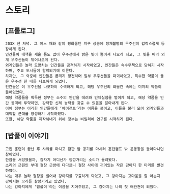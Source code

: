 # 스토리

## [프롤로그]
    203X 년 저녁. 그 여느 때와 같이 평화롭던 지구 상공에 정체불명의 우주선이 갑작스럽게 등장하게 된다.
    인간들이 대책을 세울 틈도 없이 우주선에서 밝은 빛이 뿜어져 나오게 되고, 그 빛을 따라 외계 우주선들이 튀어나오게 된다.
    외계인들은 놀라 도망치는 인간들을 공격하기 시작하였고, 인간들은 속수무책으로 당하기 시작하며, 주요 도시들이 함락되기에 이른다.
    하지만, 그 와중에 인간들은 끝까지 항전하며 일부 우주선들을 파괴하였고, 특수한 약품이 들은 우주선 한 대를 나포하게 되었다.
    인간들은 이 우주선을 나포하여 수색하게 되고, 해당 우주선의 화물칸 속에는 미지의 약품이 들어있었다.
    해당 약품들을 획득한 정부는 소수의 인간을 데려와 인체실험을 벌이게 되고, 해당 약품을 인간 동맥에 투약하면, 강력한 신체 능력을 갖출 수 있음을 알아내게 된다.
    이에 정부는 이러한 인간들에게 ‘에이전트’라는 이름을 붙이고, 이들을 불러 모아 외계인들과 대적할 군대를 양성하기 시작하였다.
    또한, 해당 약품을 제작해내기 위해 정부는 비밀리에 연구를 시작하게 된다.

## [밥풀이 이야기]
    고된 훈련이 끝난 후 샤워를 마치고 잠깐 밤 공기를 마시러 훈련캠프 밖 운동장을 돌아다니던 참이었다.
    한참을 서성였을까, 갑자기 어디선가 낑낑거리는 소리가 들려왔다.
    소리의 근원인 부대 철창 근방에 다다르니 철창 사이에 끼어있는 작은 강아지 한 마리를 발견하였다.
    나는 매우 놀라 철창을 벌어내 강아지를 구출하게 되었고, 그 강아지는 고마움을 잘 아는지 강아지는 꼬리를 살랑거리고 있었다.
    나는 강아지에게 '밥풀이'라는 이름을 지어주었고, 그 강아지는 나의 첫 애완견이 되었다.
